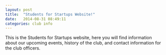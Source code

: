```yaml
---
layout: post
title:  "Students for Startups Website!"
date:   2014-08-31 08:49:11
categories: club info
---
```


This is the Students for Startups website, here you will find information about our upcoming events, history of the club, and contact information for the club officers.